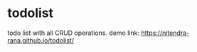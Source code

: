 # todolist
todo list with all CRUD operations.
demo link: https://nitendra-rana.github.io/todolist/

